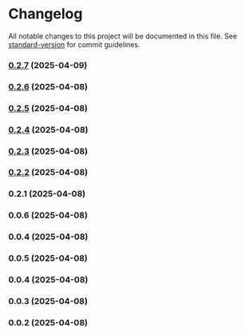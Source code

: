 # Changelog

All notable changes to this project will be documented in this file. See [standard-version](https://github.com/conventional-changelog/standard-version) for commit guidelines.

### [0.2.7](https://github.com/MouhamedAbbassi/AngularAppEducation/compare/v0.2.6...v0.2.7) (2025-04-09)

### [0.2.6](https://github.com/MouhamedAbbassi/AngularAppEducation/compare/v0.2.5...v0.2.6) (2025-04-08)

### [0.2.5](https://github.com/MouhamedAbbassi/AngularAppEducation/compare/v0.2.4...v0.2.5) (2025-04-08)

### [0.2.4](https://github.com/MouhamedAbbassi/AngularAppEducation/compare/v0.2.3...v0.2.4) (2025-04-08)

### [0.2.3](https://github.com/MouhamedAbbassi/AngularAppEducation/compare/v0.2.2...v0.2.3) (2025-04-08)

### [0.2.2](https://github.com/MouhamedAbbassi/AngularAppEducation/compare/v0.2.1...v0.2.2) (2025-04-08)

### 0.2.1 (2025-04-08)

### 0.0.6 (2025-04-08)

### 0.0.4 (2025-04-08)

### 0.0.5 (2025-04-08)

### 0.0.4 (2025-04-08)

### 0.0.3 (2025-04-08)

### 0.0.2 (2025-04-08)
